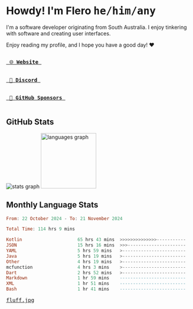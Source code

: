 # Howdy! I'm Flero <kbd>he/him/any</kbd>

I'm a software developer originating from South Australia. I enjoy tinkering with software and creating user interfaces.

Enjoy reading my profile, and I hope you have a good day! :heart:

<a href="https://flero.dev/">
    <kbd>
        <br>
        &nbsp;🌐 <strong>Website</strong>&nbsp;
        <br>
        <br>
    </kbd>
</a>

<a href="https://discord.com/users/1059375676769189938">
    <kbd>
        <br>
        &nbsp;💬 <strong>Discord</strong>&nbsp;
        <br>
        <br>
    </kbd>
</a>

<a href="https://github.com/sponsors/flerouwu">
    <kbd>
        <br>
        &nbsp;🩷 <strong>GitHub Sponsors</strong>&nbsp;
        <br>
        <br>
    </kbd>
</a>

## GitHub Stats
<!-- <p> allows it to be shown side-by-side -->
<div>
  <img src="https://github-readme-stats.vercel.app/api?hide_title=true&hide_rank=false&show_icons=true&include_all_commits=true&count_private=true&disable_animations=true&theme=github_dark&locale=en&hide_border=true&username=flerouwu" alt="stats graph"  />
  <img src="https://github-readme-stats.vercel.app/api/top-langs?locale=en&hide_title=false&langs_count=5&theme=github_dark&hide_border=true&username=flerouwu&layout=compact" alt="languages graph" height="150"  />
</div>

## Monthly Language Stats

<!--START_SECTION:waka-->

```haskell
From: 22 October 2024 - To: 21 November 2024

Total Time: 114 hrs 9 mins

Kotlin                     65 hrs 43 mins  >>>>>>>>>>>>>>-----------   55.47 %
JSON                       15 hrs 16 mins  >>>----------------------   12.89 %
YAML                       5 hrs 59 mins   >------------------------   05.05 %
Java                       5 hrs 19 mins   >------------------------   04.50 %
Other                      4 hrs 19 mins   >------------------------   03.65 %
mcfunction                 4 hrs 3 mins    >------------------------   03.42 %
Dart                       2 hrs 52 mins   >------------------------   02.43 %
Markdown                   1 hr 59 mins    -------------------------   01.68 %
XML                        1 hr 51 mins    -------------------------   01.56 %
Bash                       1 hr 41 mins    -------------------------   01.42 %
```

<!--END_SECTION:waka-->

<a href="https://raw.githubusercontent.com/flerouwu/flerouwu/main/fluff.jpg">
  <kbd>fluff.jpg</kbd>
</a>
